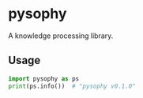# pysophy

A knowledge processing library.

## Usage

```python
import pysophy as ps
print(ps.info())  # "pysophy v0.1.0"
